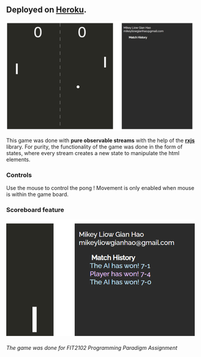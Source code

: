 ## Deployed on [Heroku](https://pong-rxjs.herokuapp.com/pong.html).


![](/md_assets/homepage.png)

This game was done with **pure observable streams** with the help of the **[rxjs](https://www.learnrxjs.io/)** library. For purity, the functionality of the game was done in the form of states, where every stream creates a new state to manipulate the html elements.

### Controls
Use the mouse to control the pong !
Movement is only enabled when mouse is within the game board.

### Scoreboard feature
![](/md_assets/scoreboard.png)


###### *The game was done for FIT2102 Programming Paradigm Assignment*